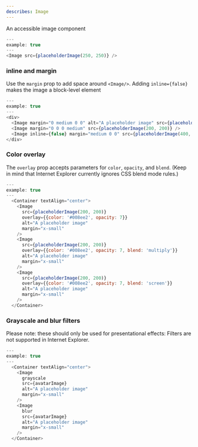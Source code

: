 ```yaml
---
describes: Image
---
```


An accessible image component

```js
---
example: true
---
<Image src={placeholderImage(250, 250)} />
```

### inline and margin

Use the `margin` prop to add space around `<Image/>`. Adding `inline={false}` makes
the image a block-level element

```js
---
example: true
---
<div>
  <Image margin="0 medium 0 0" alt="A placeholder image" src={placeholderImage(300, 200)} />
  <Image margin="0 0 0 medium" src={placeholderImage(200, 200)} />
  <Image inline={false} margin="medium 0 0" src={placeholderImage(400, 200)} />
</div>
```

### Color overlay

The `overlay` prop accepts parameters for `color`, `opacity`, and `blend`. (Keep
in mind that Internet Explorer currently ignores CSS blend mode rules.)

```js
---
example: true
---
  <Container textAlign="center">
    <Image
      src={placeholderImage(200, 200)}
      overlay={{color: '#008ee2', opacity: 7}}
      alt="A placeholder image"
      margin="x-small"
    />
    <Image
      src={placeholderImage(200, 200)}
      overlay={{color: '#008ee2', opacity: 7, blend: 'multiply'}}
      alt="A placeholder image"
      margin="x-small"
    />
    <Image
      src={placeholderImage(200, 200)}
      overlay={{color: '#008ee2', opacity: 7, blend: 'screen'}}
      alt="A placeholder image"
      margin="x-small"
    />
  </Container>
```

### Grayscale and blur filters

Please note: these should only be used for presentational effects: Filters
are not supported in Internet Explorer.

```js
---
example: true
---
  <Container textAlign="center">
    <Image
      grayscale
      src={avatarImage}
      alt="A placeholder image"
      margin="x-small"
    />
    <Image
      blur
      src={avatarImage}
      alt="A placeholder image"
      margin="x-small"
    />
  </Container>
```
